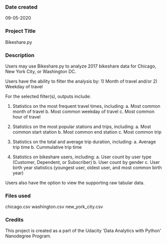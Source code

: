 ### Date created
09-05-2020

### Project Title
Bikeshare.py

### Description
Users may use Bikeshare.py to analyze 2017 bikeshare data for Chicago, New York City, or Washington DC.

Users have the ability to filter the analysis by:
	1) Month of travel and/or
	2) Weekday of travel

For the selected filter(s), outputs include:
1) Statistics on the most frequent travel times, including:
	a. Most common month of travel
	b. Most common weekday of travel
	c. Most common hour of travel

2) Statistics on the most popular stations and trips, including:
	a. Most common start station
	b. Most common end station 
	c. Most common trip
	
3) Statistics on the total and average trip duration, including:
	a. Average trip time
	b. Cummulative trip time
	
4) Statistics on bikeshare users, including:
	a. User count by user type (Customer, Dependent, or Subscriber)
	b. User count by gender
	c. User birth year statistics (youngest user, oldest user, and most common birth year)

Users also have the option to view the supporting raw tabular data.

### Files used
chicago.csv
washington.csv
new_york_city.csv

### Credits
This project is created as a part of the Udacity 'Data Analytics with Python' Nanodegree Program. 


